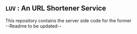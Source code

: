`LUV` : An URL Shortener Service
----
This repository contains the server side code for the former <br />
--Readme to be updated--
